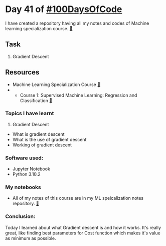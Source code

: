 # Day 41 of [#100DaysOfCode](https://twitter.com/Param3021/status/1548234590695079936)
I have created a repository having all my notes and codes of Machine learning specialization course. [🔗](https://github.com/Param302/ML-specialization-notes)

## Task
1. Gradient Descent

## Resources
- Machine Learning Specialization Course [🔗](https://www.deeplearning.ai/courses/machine-learning-specialization/)
- - Course 1: Supervised Machine Learning: Regression and Classification [🔗](https://www.coursera.org/learn/machine-learning?specialization=machine-learning-introduction)

### Topics I have learnt
1. Gradient Descent
- What is gradient descent
- What is the use of gradient descent
- Working of gradient descent

### Software used:
- Jupyter Notebook
- Python 3.10.2

### My notebooks
- All of my notes of this course are in my ML speicalization notes repository. [🔗](https://github.com/Param302/ML-specialization-notes)

### Conclusion:
Today I learned about what Gradient descent is and how it works.
It's really great, like finding best parameters for Cost function which makes it's value as minimum as possible.